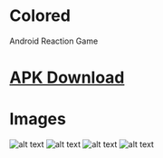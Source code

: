 # Colored
Android Reaction Game

# [APK Download](https://www.crimson-peak.com/projects/Colored.apk)

# Images
![alt text](https://www.crimson-peak.com/projects/colored/present1.jpg)
![alt text](https://www.crimson-peak.com/projects/colored/present2.jpg)
![alt text](https://www.crimson-peak.com/projects/colored/present3.jpg)
![alt text](https://www.crimson-peak.com/projects/colored/present4.jpg)
